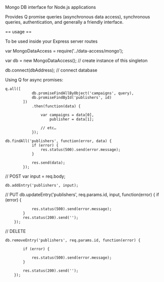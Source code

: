 Mongo DB interface for Node.js applications


Provides Q promise queries (asynchronous data access), synchronous queries, authentication, and generally a friendly interface.

== usage ==

To be used inside your Express server routes

var MongoDataAccess = require('../data-access/mongo’);

var db = new MongoDataAccess(); // create instance of this singleton

db.connect(dbAddress); // connect database


Using Q for async promises:

	q.all([
                db.promiseFindAllByObject('campaigns', query),
                db.promiseFindById('publishers', id)
            ])
                .then(function(data) {

                    var campaigns = data[0],
                        publisher = data[1];

                    // etc…
                });

	db.findAll('publishers', function(error, data) {
                if (error) {
                    res.status(500).send(error.message);
                }

                res.send(data);
            });

// POST
	var input = req.body;

	db.addEntry('publishers', input);

// PUT
	db.updateEntry('publishers', req.params.id, input, function(error) {
            if (error) {

                res.status(500).send(error.message);
            }
            res.status(200).send('');
        });

// DELETE

	db.removeEntry('publishers', req.params.id, function(error) {

            if (error) {

                res.status(500).send(error.message);
            }

            res.status(200).send('');
        });